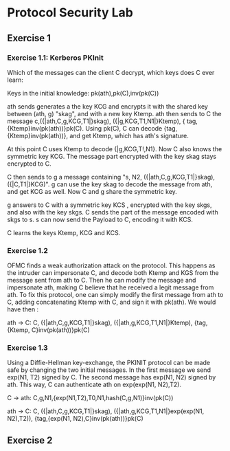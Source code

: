 # Protocol Security Lab

## Exercise 1
### Exercise 1.1: Kerberos PKInit

Which of the messages can the client C decrypt, which keys does C ever learn:

Keys in the initial knowledge: pk(ath),pk(C),inv(pk(C))

ath sends generates a the key KCG  and encrypts it with the shared key between (ath, g) "skag", and with a new key Ktemp. ath then sends to C the message  c,({|ath,C,g,KCG,T1|}skag), ({|g,KCG,T1,N1|}Ktemp), { tag,{Ktemp}inv(pk(ath))}pk(C). Using pk(C), C can decode {tag,{Ktemp}inv(pk(ath))}, and get Ktemp, which has ath's signature.

At this point C uses Ktemp to decode {|g,KCG,T!,N1}. Now C also knows the symmetric key KCG. 
The message part encrypted with the key skag stays encrypted to C.

C then sends to g a message containing "s, N2, ({|ath,C,g,KCG,T1|}skag),({|C,T1|}KCG)".
g can use the key skag to decode the message from ath, and get KCG as well. Now C and g share the symmetric key.

g answers to C with a symmetric key KCS , encrypted with the key skgs, and also  with the key skgs. C sends the part of the message encoded with skgs to s. s can now send the Payload to C, encoding it with KCS.

C learns the keys Ktemp, KCG and KCS.


### Exercise 1.2

OFMC finds a weak authorization attack on the protocol. This happens as the intruder can impersonate C, and decode both Ktemp and KGS from the message sent from ath to C. Then he can modify the message and impersonate ath, making C believe that he received a legit message from ath. To fix this protocol, one can simply modify the first message from ath to C, adding concatenating Ktemp with C, and sign it with pk(ath). We would have then :

ath -> C: C,
	({|ath,C,g,KCG,T1|}skag),
        ({|ath,g,KCG,T1,N1|}Ktemp),
        {tag,{Ktemp, C}inv(pk(ath))}pk(C)


### Exercise 1.3
Using a Diffie-Hellman key-exchange, the PKINIT protocol can be made safe by changing the two initial messages. In the first message we send exp(N1, T2) signed by C. The second message has exp(N1, N2) signed by ath. This way, C can authenticate ath on exp(exp(N1, N2),T2).

C -> ath: C,g,N1,{exp(N1,T2),T0,N1,hash(C,g,N1)}inv(pk(C))   

ath -> C: C,
	({|ath,C,g,KCG,T1|}skag),
        ({|ath,g,KCG,T1,N1|}exp(exp(N1, N2),T2)),
        {tag,{exp(N1, N2),C}inv(pk(ath))}pk(C)


## Exercise 2

